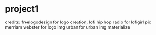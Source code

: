 # project1

credits: freelogodesign for logo creation, lofi hip hop radio for lofigirl pic
merriam webster for logo img
urban for urban img
materialize

